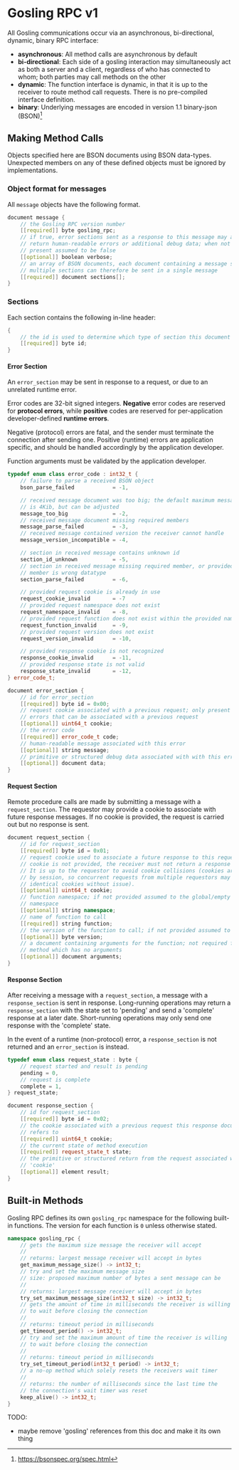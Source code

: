 # Gosling RPC v1

All Gosling communications occur via an asynchronous, bi-directional, dynamic, binary  RPC interface:
- **asynchronous**: All method calls are asynchronous by default
- **bi-directional**: Each side of a gosling interaction may simultaneously act as both a server and a client, regardless of who has connected to whom; both parties may call methods on the other
- **dynamic**: The function interface is dynamic, in that it is up to the receiver to route method call requests. There is no pre-compiled interface definition.
- **binary**: Underlying messages are encoded in version 1.1 binary-json (BSON)[^1]

## Making Method Calls

Objects specified here are BSON documents using BSON data-types. Unexpected members on any of these defined objects must be ignored by implementations.

### Object format for messages

All `message` objects have the following format.

```c++
document message {
    // the Gosling RPC version number
    [[required]] byte gosling_rpc;
    // if true, error sections sent as a response to this message may also
    // return human-readable errors or additional debug data; when not
    // present assumed to be false
    [[optional]] boolean verbose;
    // an array of BSON documents, each document containing a message section
    // multiple sections can therefore be sent in a single message
    [[required]] document sections[];
}
```

### Sections

Each section contains the following in-line header:

```c++
{
    // the id is used to determine which type of section this document is
    [[required]] byte id;
}
```

#### Error Section

An `error_section` may be sent in response to a request, or due to an unrelated runtime error.

Error codes are 32-bit signed integers. **Negative** error codes are reserved for **protocol errors**, while **positive** codes are reserved for per-application developer-defined **runtime errors**.

Negative (protocol) errors are fatal, and the sender must terminate the connection after sending one. Positive (runtime) errors are application specific, and should be handled accordingly by the application developer.

Function arguments must be validated by the application developer.

```c++
typedef enum class error_code : int32_t {
    // failure to parse a received BSON object
    bson_parse_failed            = -1,

    // received message document was too big; the default maximum message size
    // is 4Kib, but can be adjusted
    message_too_big              = -2,
    // received message document missing required members
    message_parse_failed         = -3,
    // received message contained version the receiver cannot handle
    message_version_incompatible = -4,

    // section in received message contains unknown id
    section_id_unknown           = -5,
    // section in received message missing required member, or provided
    // member is wrong datatype
    section_parse_failed         = -6,

    // provided request cookie is already in use
    request_cookie_invalid       = -7
    // provided request namespace does not exist
    request_namespace_invalid    = -8,
    // provided request function does not exist within the provided namespace
    request_function_invalid     = -9,
    // provided request version does not exist
    request_version_invalid      = -10,

    // provided response cookie is not recognized
    response_cookie_invalid      = -11,
    // provided response state is not valid
    response_state_invalid       = -12,
} error_code_t;

document error_section {
    // id for error_section
    [[required]] byte id = 0x00;
    // request cookie associated with a previous request; only present for
    // errors that can be associated with a previous request
    [[optional]] uint64_t cookie;
    // the error code
    [[required]] error_code_t code;
    // human-readable message associated with this error
    [[optional]] string message;
    // primitive or structured debug data associated with with this error
    [[optional]] document data;
}
```
#### Request Section

Remote procedure calls are made by submitting a message with a `request_section`. The requestor may provide a cookie to associate with future response messages. If no cookie is provided, the request is carried out but no response is sent.

```c++
document request_section {
    // id for request_section
    [[required]] byte id = 0x01;
    // request cookie used to associate a future response to this request. If a
    // cookie is not provided, the receiver must not return a response section.
    // It is up to the requestor to avoid cookie collisions (cookies are scoped
    // by session, so concurrent requests from multiple requestors may use
    // identical cookies without issue).
    [[optional]] uint64_t cookie;
    // function namespace; if not provided assumed to the global/empty ""
    // namespace
    [[optional]] string namespace;
    // name of function to call
    [[required]] string function;
    // the version of the function to call; if not provided assumed to be 0
    [[optional]] byte version;
    // a document containing arguments for the function; not required for a
    // method which has no arguments
    [[optional]] document arguments;
}
```

#### Response Section

After receiving a message with a `request_section`, a message with a `response_section` is sent in response. Long-running operations may return a `response_section` with the state set to 'pending' and send a 'complete' response at a later date. Short-running operations may only send one response with the 'complete' state.

In the event of a runtime (non-protocol) error, a `response_section` is not returned and an `error_section` is instead.

```c++
typedef enum class request_state : byte {
    // request started and result is pending
    pending = 0,
    // request is complete
    complete = 1,
} request_state;

document response_section {
    // id for request_section
    [[required]] byte id = 0x02;
    // the cookie associated with a previous request this response document
    // refers to
    [[required]] uint64_t cookie;
    // the current state of method execution
    [[required]] request_state_t state;
    // the primitive or structured return from the request associated with
    // 'cookie'
    [[optional]] element result;
}
```

## Built-in Methods

Gosling RPC defines its own `gosling_rpc` namespace for the following built-in functions. The version for each function is `0` unless otherwise stated.

```c++
namespace gosling_rpc {
    // gets the maximum size message the receiver will accept
    //
    // returns: largest message receiver will accept in bytes
    get_maximum_message_size() -> int32_t;
    // try and set the maximum message size
    // size: proposed maximum number of bytes a sent message can be
    //
    // returns: largest message receiver will accept in bytes
    try_set_maximum_message_size(int32_t size) -> int32_t;
    // gets the amount of time in milliseconds the receiver is willing
    // to wait before closing the connection
    //
    // returns: timeout period in milliseconds
    get_timeout_period() -> int32_t;
    // try and set the maximum amount of time the receiver is willing
    // to wait before closing the connection
    //
    // returns: timeout period in milliseconds
    try_set_timeout_period(int32_t period) -> int32_t;
    // a no-op method which solely resets the receivers wait timer
    //
    // returns: the number of milliseconds since the last time the
    // the connection's wait timer was reset
    keep_alive() -> int32_t;
}
```

[^1]: https://bsonspec.org/spec.html

TODO:
- maybe remove 'gosling' references from this doc and make it its own thing